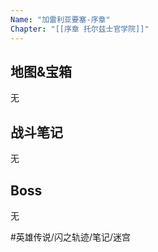 ```yaml
---
Name: "加雷利亚要塞-序章"
Chapter: "[[序章 托尔兹士官学院]]"
---
```


## 地图&宝箱
无

## 战斗笔记
无

## Boss

无

#英雄传说/闪之轨迹/笔记/迷宫